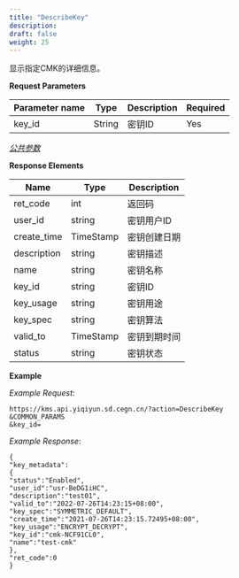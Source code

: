 ```yaml
---
title: "DescribeKey"
description: 
draft: false
weight: 25
---
```


显示指定CMK的详细信息。

**Request Parameters**

| Parameter name | Type | Description | Required |
| --- | --- | --- | --- |
| key_id         | String | 密钥ID      | Yes      |

[_公共参数_](../../../parameters/)

**Response Elements**

| Name | Type | Description |
| --- | --- | --- |
| ret_code | int  | 返回码      |
| user_id     | string    | 密钥用户ID   |
| create_time | TimeStamp | 密钥创建日期 |
| description | string    | 密钥描述     |
| name | string | 密钥名称 |
| key_id | string | 密钥ID |
| key_usage | string | 密钥用途 |
| key_spec | string | 密钥算法 |
| valid_to | TimeStamp | 密钥到期时间 |
| status | string | 密钥状态 |

**Example**

_Example Request_:

```
https://kms.api.yiqiyun.sd.cegn.cn/?action=DescribeKey
&COMMON_PARAMS
&key_id=
```

_Example Response_:

```
{
"key_metadata":
{
"status":"Enabled",
"user_id":"usr-BeDG1iHC",
"description":"test01",
"valid_to":"2022-07-26T14:23:15+08:00",
"key_spec":"SYMMETRIC_DEFAULT",
"create_time":"2021-07-26T14:23:15.72495+08:00",
"key_usage":"ENCRYPT_DECRYPT",
"key_id":"cmk-NCF91CL0",
"name":"test-cmk"
},
"ret_code":0
}
```
